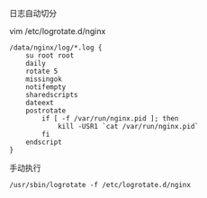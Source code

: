 日志自动切分

vim /etc/logrotate.d/nginx

```
/data/nginx/log/*.log {
    su root root
    daily
    rotate 5
    missingok
    notifempty
    sharedscripts
    dateext
    postrotate
        if [ -f /var/run/nginx.pid ]; then
            kill -USR1 `cat /var/run/nginx.pid`
        fi
    endscript
}
```

手动执行

```
/usr/sbin/logrotate -f /etc/logrotate.d/nginx
```
